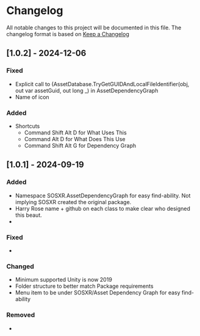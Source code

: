 # Changelog

All notable changes to this project will be documented in this file.
The changelog format is based on [Keep a Changelog](https://keepachangelog.com/en/1.0.0/)
## [1.0.2] - 2024-12-06



### Fixed

- Explicit call to (AssetDatabase.TryGetGUIDAndLocalFileIdentifier(obj, out var assetGuid, out long _) in AssetDependencyGraph
- Name of icon 

### Added
- Shortcuts
  - Command Shift Alt D for What Uses This
  - Command Alt D for What Does This Use
  - Command Shift Alt G for Dependency Graph



## [1.0.1] - 2024-09-19


### Added

- Namespace SOSXR.AssetDependencyGraph for easy find-ability. Not implying SOSXR created the original package.
- Harry Rose name + github on each class to make clear who designed this beaut. 
- 

### Fixed

-

### Changed

- Minimum supported Unity is now 2019
- Folder structure to better match Package requirements
- Menu item to be under SOSXR/Asset Dependency Graph for easy find-ability

### Removed

-
